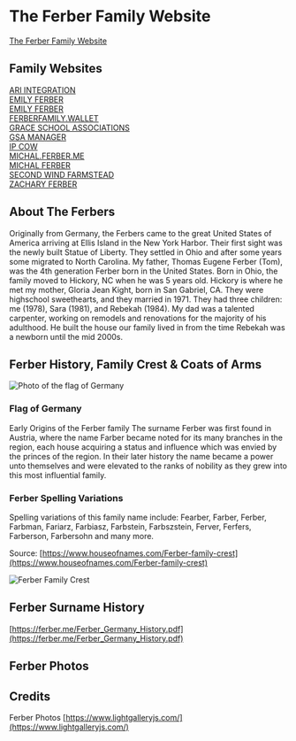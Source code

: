 # The Ferber Family Website
[The Ferber Family Website](https://ferber.me/)

## Family Websites
[ARI INTEGRATION](https://ari-integration.com/)   
[EMILY FERBER](https://emilyferber.me/)   
[EMILY FERBER](https://emilybethb.wordpress.com/)   
[FERBERFAMILY.WALLET](https://ud.me/ferberfamily.wallet)   
[GRACE SCHOOL ASSOCIATIONS](https://gsaeducators.com/)   
[GSA MANAGER](https://gsamanager.org/)   
[IP COW](https://ipcow.com/)   
[MICHAL.FERBER.ME](https://michal.ferber.me/)   
[MICHAL FERBER](https://michalferber.com/)   
[SECOND WIND FARMSTEAD](https://www.youtube.com/@SecondWindFarmstead)   
[ZACHARY FERBER](https://zacharyferber.com/)   

## About The Ferbers
Originally from Germany, the Ferbers came to the great United States of America arriving at Ellis Island in the New York Harbor. Their first sight was the newly built Statue of Liberty. They settled in Ohio and after some years some migrated to North Carolina. My father, Thomas Eugene Ferber (Tom), was the 4th generation Ferber born in the United States. Born in Ohio, the family moved to Hickory, NC when he was 5 years old. Hickory is where he met my mother, Gloria Jean Kight, born in San Gabriel, CA. They were highschool sweethearts, and they married in 1971. They had three children: me (1978), Sara (1981), and Rebekah (1984). My dad was a talented carpenter, working on remodels and renovations for the majority of his adulthood. He built the house our family lived in from the time Rebekah was a newborn until the mid 2000s.

## Ferber History, Family Crest & Coats of Arms
![Photo of the flag of Germany](https://ferber.me/images/Flag-of-Germany.png)   

### Flag of Germany
Early Origins of the Ferber family
The surname Ferber was first found in Austria, where the name Farber became noted for its many branches in the region, each house acquiring a status and influence which was envied by the princes of the region. In their later history the name became a power unto themselves and were elevated to the ranks of nobility as they grew into this most influential family.

### Ferber Spelling Variations
Spelling variations of this family name include: Fearber, Farber, Ferber, Farbman, Fariarz, Farbiasz, Farbstein, Farbszstein, Ferver, Ferfers, Farberson, Farbersohn and many more.

Source: [https://www.houseofnames.com/Ferber-family-crest](https://www.houseofnames.com/Ferber-family-crest)   

![Ferber Family Crest](https://ferber.me/images/Ferber-Germany2.jpg)   

## Ferber Surname History
[https://ferber.me/Ferber_Germany_History.pdf](https://ferber.me/Ferber_Germany_History.pdf)   

## Ferber Photos

## Credits
Ferber Photos [https://www.lightgalleryjs.com/](https://www.lightgalleryjs.com/)   